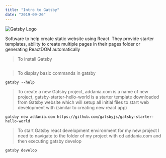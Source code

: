 ```yaml
---
title: "Intro to Gatsby"
date: "2019-09-26"
---
```



![](https://i.imgur.com/rqXXcAi.png "Gatsby Logo")

Software to help create static website using React. They provide starter templates, ability to create multiple pages in their pages folder or generating ReactDOM automatically

> To install Gatsby
```
```
> To display basic commands in gatsby
```
gatsby --help
````
> To create a new Gatsby project, addania.com is a name of new project, gatsby-starter-hello-world is a starter template downloaded from Gatsby website which will setup all initial files to start web development with (similar to creating new react app)
```
gatsby new addania.com https://github.com/gatsbyjs/gatsby-starter-hello-world
```
> To start Gatsby react development environment for my new project I need to navigate to the folder of my project with cd addania.com and then executing gatsby develop
```
gatsby develop
````